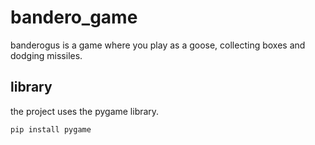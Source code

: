 # bandero_game
banderogus is a game where you play as a goose, collecting boxes and dodging missiles.
## library
the project uses the pygame library.
```
pip install pygame
```
